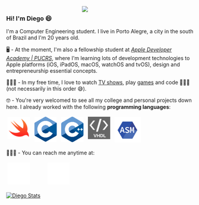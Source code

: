 
<img align="right" width="300px" src="https://media.giphy.com/media/UV5fEvKclCBEi3DgzH/giphy.gif"/>

### Hi! I'm Diego 😄

I'm a Computer Engineering student. I live in Porto Alegre, a city in the south of Brazil and I'm 20 years old.

🖥 - At the moment, I'm also a fellowship student at [*Apple Developer Academy | PUCRS*](http://www.bepid.com.br/poa/), where I'm learning lots of development technologies to Apple platforms (iOS, iPadOS, macOS, watchOS and tvOS), design and entrepreneurship essential concepts. 

🧑🏾‍🦱 - In my free time, I love to watch [TV shows](https://tvtime.com/r/1SL8x), play [games](https://psnprofiles.com/diegohxnrique) and code 👨🏽‍💻 (not necessarily in this order 😅).

🤓 - You're very welcomed to see all my college and personal projects down here. I already worked with the following **programming languages**:

<p align="left">
<img width="60px" src="https://github.com/DiegoHSO/DiegoHSO/blob/main/images/swift.png" alt="Swift" style="vertical-align:top; margin:4px"/>
<img width="60px" src="https://github.com/DiegoHSO/DiegoHSO/blob/main/images/c.svg"alt="C" style="vertical-align:top; margin:4px"/>
<img width="60px" src="https://github.com/DiegoHSO/DiegoHSO/blob/main/images/c%2B%2B.svg" alt="C++" style="vertical-align:top; margin:4px"/>
<img width="60px" src="https://github.com/DiegoHSO/DiegoHSO/blob/main/images/vhdl.jpeg" alt="VHDL" style="vertical-align:top; margin:4px"/>
<img width="70px" src="https://github.com/DiegoHSO/DiegoHSO/blob/main/images/assembly.png" alt="Assembly" style="vertical-align:top; margin:4px"/>  

🙋🏽‍♂️ - You can reach me anytime at: <br />
  
  
[<img width="60px" src="https://github.com/DiegoHSO/DiegoHSO/blob/main/images/linkedin.png" alt="LinkedIn" style="vertical-align:top; margin:4px" />](https://www.linkedin.com/in/diego-henrique-oliveira)&nbsp;&nbsp;&nbsp;&nbsp;&nbsp;&nbsp;&nbsp;&nbsp;&nbsp;
[<img width="60px" src="https://github.com/DiegoHSO/DiegoHSO/blob/main/images/instagram.svg" alt="Instagram" style="vertical-align:top; margin:4px" />](https://www.instagram.com/diegohenrique._)  

  
[<img align="center" src="https://github-readme-stats.vercel.app/api?username=DiegoHSO&show_icons=true&theme=tokyonight" alt="Diego Stats" width="50%" />](https://github.com/DiegoHSO)
  
  
</p>
